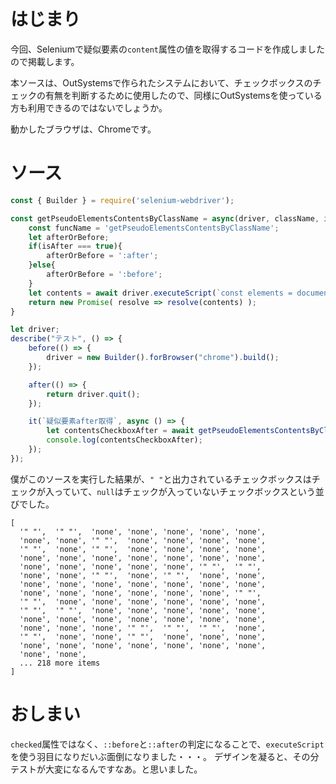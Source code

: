# はじまり

今回、Seleniumで疑似要素の`content`属性の値を取得するコードを作成しましたので掲載します。

本ソースは、OutSystemsで作られたシステムにおいて、チェックボックスのチェックの有無を判断するために使用したので、同様にOutSystemsを使っている方も利用できるのではないでしょうか。

動かしたブラウザは、Chromeです。

# ソース

```javascript
const { Builder } = require('selenium-webdriver');

const getPseudoElementsContentsByClassName = async(driver, className, isAfter=true) => {
    const funcName = 'getPseudoElementsContentsByClassName';
    let afterOrBefore;
    if(isAfter === true){
        afterOrBefore = ':after';
    }else{
        afterOrBefore = ':before';
    }
    let contents = await driver.executeScript(`const elements = document.querySelectorAll(\"${className}\"); let contents = []; for(let i = 0; i < elements.length; i++){contents.push(window.getComputedStyle(elements[i], \"${afterOrBefore}\").content);}; return contents;`);
    return new Promise( resolve => resolve(contents) );
}

let driver;
describe("テスト", () => {
    before(() => {
        driver = new Builder().forBrowser("chrome").build();
    });

    after(() => {
        return driver.quit();
    });

    it(`疑似要素after取得`, async () => {
        let contentsCheckboxAfter = await getPseudoElementsContentsByClassName(driver, '.checkbox', true);
        console.log(contentsCheckboxAfter);
    });
});
```

僕がこのソースを実行した結果が、`" "`と出力されているチェックボックスはチェックが入っていて、`null`はチェックが入っていないチェックボックスという並びでした。

```bash:出力例
[
  '" "',  '" "',  'none', 'none', 'none', 'none', 'none',
  'none', 'none', '" "',  'none', 'none', 'none', 'none',
  '" "',  'none', '" "',  'none', 'none', 'none', 'none',
  'none', 'none', 'none', 'none', 'none', 'none', 'none',
  'none', 'none', 'none', 'none', 'none', '" "',  '" "',
  'none', 'none', '" "',  'none', '" "',  'none', 'none',
  'none', 'none', 'none', 'none', 'none', 'none', 'none',
  'none', 'none', 'none', 'none', 'none', 'none', '" "',
  '" "',  'none', 'none', 'none', 'none', 'none', 'none',
  '" "',  '" "',  'none', 'none', 'none', 'none', 'none',
  'none', 'none', 'none', 'none', 'none', 'none', 'none',
  'none', 'none', 'none', '" "',  '" "',  '" "',  'none',
  '" "',  'none', 'none', '" "',  'none', 'none', 'none',
  'none', 'none', 'none', 'none', 'none', 'none', 'none',
  'none', 'none',
  ... 218 more items
]
```

# おしまい

`checked`属性ではなく、`::before`と`::after`の判定になることで、`executeScript`を使う羽目になりだいぶ面倒になりました・・・。
デザインを凝ると、その分テストが大変になるんですなあ。と思いました。
